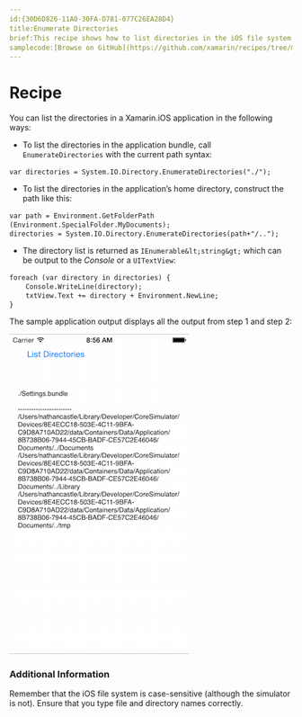 ```yaml
---
id:{30D6D826-11A0-30FA-D781-077C26EA28D4}  
title:Enumerate Directories  
brief:This recipe shows how to list directories in the iOS file system using Xamarin.iOS.  
samplecode:[Browse on GitHub](https://github.com/xamarin/recipes/tree/master/ios/general/file_system/enumerate_directories)  
---
```


<a name="Recipe" class="injected"></a>


# Recipe

You can list the directories in a Xamarin.iOS application in the following ways:

-  To list the directories in the application bundle, call `EnumerateDirectories` with the current path syntax:


```
var directories = System.IO.Directory.EnumerateDirectories("./");
```

-  To list the directories in the application’s home directory, construct the path like this:


```
var path = Environment.GetFolderPath (Environment.SpecialFolder.MyDocuments);
directories = System.IO.Directory.EnumerateDirectories(path+"/..");
```

-  The directory list is returned as `IEnumerable&lt;string&gt;` which can be output to the *Console* or a `UITextView`:


```
foreach (var directory in directories) {
    Console.WriteLine(directory);
    txtView.Text += directory + Environment.NewLine;
}
```

The sample application output displays all the output from step 1 and step
2:

 [ ![](Images/EnumerateDirectories.png)](Images/EnumerateDirectories.png)

 <a name="Additional_Information" class="injected"></a>


### Additional Information

Remember that the iOS file system is case-sensitive (although the simulator
is not). Ensure that you type file and directory names correctly.